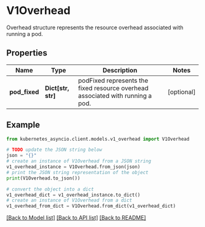 # V1Overhead

Overhead structure represents the resource overhead associated with running a pod.

## Properties

Name | Type | Description | Notes
------------ | ------------- | ------------- | -------------
**pod_fixed** | **Dict[str, str]** | podFixed represents the fixed resource overhead associated with running a pod. | [optional] 

## Example

```python
from kubernetes_asyncio.client.models.v1_overhead import V1Overhead

# TODO update the JSON string below
json = "{}"
# create an instance of V1Overhead from a JSON string
v1_overhead_instance = V1Overhead.from_json(json)
# print the JSON string representation of the object
print(V1Overhead.to_json())

# convert the object into a dict
v1_overhead_dict = v1_overhead_instance.to_dict()
# create an instance of V1Overhead from a dict
v1_overhead_from_dict = V1Overhead.from_dict(v1_overhead_dict)
```
[[Back to Model list]](../README.md#documentation-for-models) [[Back to API list]](../README.md#documentation-for-api-endpoints) [[Back to README]](../README.md)


